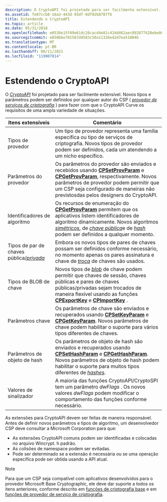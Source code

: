 ```yaml
---
description: O CryptoAPI foi projetado para ser facilmente extensível. Novos tipos e parâmetros podem ser definidos por qualquer autor do CSP (provedor de serviços de criptografia) para fazer com que o CryptoAPI Curve os requisitos de uma ampla variedade de situações.
ms.assetid: fe87ccb8-16a3-443d-93df-0df02b8787f6
title: Estendendo o CryptoAPI
ms.topic: article
ms.date: 05/31/2018
ms.openlocfilehash: e0538e15f49e61dc26cacd4e81c42dd462aec092877428ebe865ab97c7729f0e
ms.sourcegitcommit: e858bbe701567d4583c50a11326e42d7ea51804b
ms.translationtype: MT
ms.contentlocale: pt-BR
ms.lasthandoff: 08/11/2021
ms.locfileid: "119007014"
---
```

# <a name="extending-cryptoapi"></a>Estendendo o CryptoAPI

O [*CryptoAPI*](../secgloss/c-gly.md) foi projetado para ser facilmente extensível. Novos tipos e parâmetros podem ser definidos por qualquer autor do CSP ( [*provedor de serviços de criptografia*](../secgloss/c-gly.md) ) para fazer com que o CryptoAPI Curve os requisitos de uma ampla variedade de situações.



| Itens extensíveis                                                                                                 | Comentário                                                                                                                                                                                                                                                                                                                                                                                                                                                   |
|------------------------------------------------------------------------------------------------------------------|-----------------------------------------------------------------------------------------------------------------------------------------------------------------------------------------------------------------------------------------------------------------------------------------------------------------------------------------------------------------------------------------------------------------------------------------------------------|
| Tipos de provedor<br/>                                                                                        | Um tipo de provedor representa uma família específica ou tipo de serviços de criptografia. Novos tipos de provedor podem ser definidos, cada um atendendo a um nicho específico.<br/>                                                                                                                                                                                                                                                                                          |
| Parâmetros do provedor<br/>                                                                                   | Os parâmetros do provedor são enviados e recebidos usando [**CPSetProvParam**](https://www.bing.com/search?q=**CPSetProvParam**) e [**CPGetProvParam**](https://www.bing.com/search?q=**CPGetProvParam**), respectivamente. Novos parâmetros de provedor podem permitir que um CSP seja configurado de maneiras não previstosdas pelos designers do CryptoAPI.<br/>                                                                                                                                                                 |
| Identificadores de algoritmo<br/>                                                                                 | Os recursos de enumeração do [**CPGetProvParam**](https://www.bing.com/search?q=**CPGetProvParam**) permitem que os aplicativos listem identificadores de algoritmo dinamicamente. Novos algoritmos [*simétricos*](../secgloss/s-gly.md), de [*chave pública*](../secgloss/p-gly.md)e de [*hash*](../secgloss/h-gly.md) podem ser definidos a qualquer momento.<br/> |
| Tipos de par de chaves pública/[*privada*](../secgloss/p-gly.md)<br/> | Embora os novos tipos de pares de chaves possam ser definidos conforme necessário, no momento apenas os pares assinatura e chave de [*troca*](../secgloss/e-gly.md) de chaves são usados.<br/>                                                                                                                                                                                                                                           |
| Tipos de BLOB de chave<br/>                                                                                        | Novos tipos de [*blob*](../secgloss/b-gly.md) de chave podem permitir que chaves de sessão, chaves públicas e pares de chaves públicas/privadas sejam trocados de maneira flexível usando as funções [**CPExportKey**](https://www.bing.com/search?q=**CPExportKey**) e [**CPImportKey**](https://www.bing.com/search?q=**CPImportKey**) .<br/>                                                                                                                                            |
| Parâmetros chave<br/>                                                                                        | Os parâmetros de chave são enviados e recuperados usando [**CPSetKeyParam**](https://www.bing.com/search?q=**CPSetKeyParam**) e [**CPGetKeyParam**](https://www.bing.com/search?q=**CPGetKeyParam**). Novos parâmetros de chave podem habilitar o suporte para vários tipos diferentes de chaves.<br/>                                                                                                                                                                                                                         |
| Parâmetros de objeto de hash<br/>                                                                                | Os parâmetros de objeto de hash são enviados e recuperados usando [**CPSetHashParam**](https://www.bing.com/search?q=**CPSetHashParam**) e [**CPGetHashParam**](https://www.bing.com/search?q=**CPGetHashParam**). Novos parâmetros de objeto de hash podem habilitar o suporte para muitos tipos diferentes de [*hashes*](../secgloss/h-gly.md).<br/>                                                                                                                                         |
| Valores de sinalizador<br/>                                                                                           | A maioria das funções CryptoAPI/CryptoSPI tem um parâmetro *dwFlags* . Os novos valores *dwFlags* podem modificar o comportamento das funções conforme necessário.<br/>                                                                                                                                                                                                                                                                                                       |



 

As extensões para CryptoAPI devem ser feitas de maneira responsável. Antes de definir novos parâmetros e tipos de algoritmo, um desenvolvedor CSP deve consultar a Microsoft Corporation para que:

-   As extensões CryptoAPI comuns podem ser identificadas e colocadas no arquivo Wincrypt. h padrão.
-   As colisões de namespace podem ser evitadas.
-   Pode ser determinado se a extensão é necessária ou se uma operação específica pode ser obtida usando a API atual.

> [!Note]  
> Para que um CSP seja compatível com aplicativos desenvolvidos para o provedor Microsoft Base Cryptographic, ele deve dar suporte a todos os itens anteriores, conforme descrito em [funções de criptografia base](cryptography-functions.md) e em [funções de provedor de serviço de criptografia](cryptography-functions.md).

 

 

 

